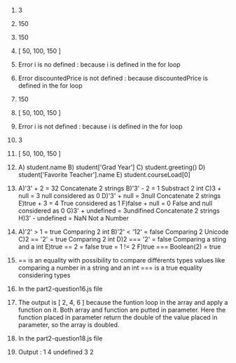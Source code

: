 1) 3
2) 150
3) 150
4) [ 50, 100, 150 ]
5) Error i is no defined : because i is defined in the for loop
6) Error discountedPrice is not defined : because discountedPrice is defined in the for loop
7) 150
8) [ 50, 100, 150 ]
9) Error i is not defined : because i is defined in the for loop
10) 3
11) [ 50, 100, 150 ] 
12) A) student.name
    B) student['Grad Year']
    C) student.greeting()
    D) student['Favorite Teacher'].name
    E) student.courseLoad[0]

13) A)'3' + 2 = 32                            Concatenate 2 strings
    B)'3' - 2 = 1                             Substract 2 int
    C)3 + null = 3                            null considered as 0
    D)'3' + null = 3null                      Concatenate 2 strings
    E)true + 3 = 4                            True considered as 1
    F)false + null = 0                        False and null considered as 0
    G)3' + undefined = 3undifined             Concatenate 2 strings
    H)3' - undefined = NaN                    Not a Number

14) A)'2' > 1 = true                          Comparing 2 int
    B)'2' < '12' = false                      Comparing 2 Unicode
    C)2 == '2' = true                         Comparing 2 int
    D)2 === '2' = false                       Comparing a sting and a int
    E)true == 2 = false                       true = 1 != 2
    F)true === Boolean(2) = true      

15) == is an equality with possibility to compare différents types values like comparing a number in a string and an int
    === is a true equality considering types

16) In the part2-question16.js file

17) The output is [ 2, 4, 6 ] because the funtion loop in the array and apply a function on it. Both array and function are putted in parameter. Here the function placed in parameter return the double of the value placed in parameter, so the array is doubled.

18) In the part2-question18.js file

19) Output : 
    1
    4
    undefined
    3
    2
